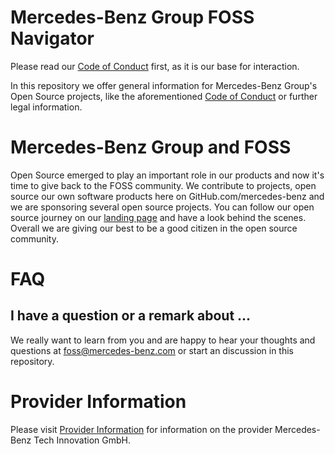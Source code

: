 # Mercedes-Benz Group FOSS Navigator

Please read our [Code of Conduct](CODE_OF_CONDUCT.md) first, as it is our base for interaction. 

In this repository we offer general information for Mercedes-Benz Group's Open Source projects, like the aforementioned [Code of Conduct](CODE_OF_CONDUCT.md) or further legal information.

# Mercedes-Benz Group and FOSS
Open Source emerged to play an important role in our products and now it's time to give back to the FOSS community. We contribute to projects, open source our own software products here on GitHub.com/mercedes-benz and we are sponsoring several open source projects. You can follow our open source journey on our [landing page](https://opensource.mercedes-benz.com/) and have a look behind the scenes.
Overall we are giving our best to be a good citizen in the open source community.   

# FAQ
## I have a question or a remark about ...

We really want to learn from you and are happy to hear your thoughts and questions at <foss@mercedes-benz.com> or start an discussion in this repository.


# Provider Information

Please visit [Provider Information](https://github.com/mercedes-benz/foss/blob/master/PROVIDER_INFORMATION.md) for information on the provider Mercedes-Benz Tech Innovation GmbH.
